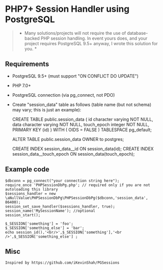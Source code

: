 # PHP7+ Session Handler using PostgreSQL

> * Many solutions/projects will not require the use of database-backed PHP session handling. In event yours does, and your project requires PostgreSQL 9.5+ anyway, I wrote this solution for you. *

## Requirements

* PostgreSQL 9.5+ (must support "ON CONFLICT DO UPDATE")
* PHP 7.0+ 
* PostgreSQL connection (via pg_connect, not PDO)
* Create "session_data" table as follows (table name (but not schema) may vary; this is just an example):

    CREATE TABLE public.session_data
    (
        id character varying NOT NULL,
        data character varying NOT NULL,
        touch_epoch integer NOT NULL,
        PRIMARY KEY (id)
    )
    WITH (
        OIDS = FALSE
    )
    TABLESPACE pg_default;

    ALTER TABLE public.session_data
        OWNER to postgres;

    CREATE INDEX session_data__id ON session_data(id);
    CREATE INDEX session_data__touch_epoch ON session_data(touch_epoch);

## Example code

    $dbconn = pg_connect("your connection string here");
    require_once 'PHPSessionDbPg.php'; // required only if you are not autoloading this library
    $sessions_handler = new \aNullValue\PHPSessionDbPg\PHPSessionDbPg($dbconn,'session_data', 86400);
    session_set_save_handler($sessions_handler, true);
    session_name('MySessionName'); //optional
    session_start();
    
    $_SESSION['something'] = 'foo';
    $_SESSION['something_else'] = 'bar';
    echo session_id(),'<br/>',$_SESSION['something'],'<br />',$_SESSION['something_else'] ;

## Misc

    Inspired by https://github.com/iKevinShah/PGSessions
